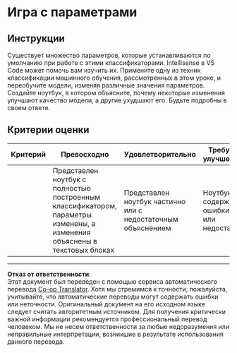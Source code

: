 <!--
CO_OP_TRANSLATOR_METADATA:
{
  "original_hash": "58dfdaf79fb73f7d34b22bdbacf57329",
  "translation_date": "2025-08-29T21:50:16+00:00",
  "source_file": "4-Classification/3-Classifiers-2/assignment.md",
  "language_code": "ru"
}
-->
# Игра с параметрами

## Инструкции

Существует множество параметров, которые устанавливаются по умолчанию при работе с этими классификаторами. Intellisense в VS Code может помочь вам изучить их. Примените одну из техник классификации машинного обучения, рассмотренных в этом уроке, и переобучите модели, изменяя различные значения параметров. Создайте ноутбук, в котором объясните, почему некоторые изменения улучшают качество модели, а другие ухудшают его. Будьте подробны в своем ответе.

## Критерии оценки

| Критерий | Превосходно                                                                                                           | Удовлетворительно                                     | Требует улучшения            |
| -------- | --------------------------------------------------------------------------------------------------------------------- | ----------------------------------------------------- | ----------------------------- |
|          | Представлен ноутбук с полностью построенным классификатором, параметры изменены, а изменения объяснены в текстовых блоках | Представлен ноутбук частично или с недостаточным объяснением | Ноутбук содержит ошибки или недостатки |

---

**Отказ от ответственности**:  
Этот документ был переведен с помощью сервиса автоматического перевода [Co-op Translator](https://github.com/Azure/co-op-translator). Хотя мы стремимся к точности, пожалуйста, учитывайте, что автоматические переводы могут содержать ошибки или неточности. Оригинальный документ на его исходном языке следует считать авторитетным источником. Для получения критически важной информации рекомендуется профессиональный перевод человеком. Мы не несем ответственности за любые недоразумения или неправильные интерпретации, возникшие в результате использования данного перевода.